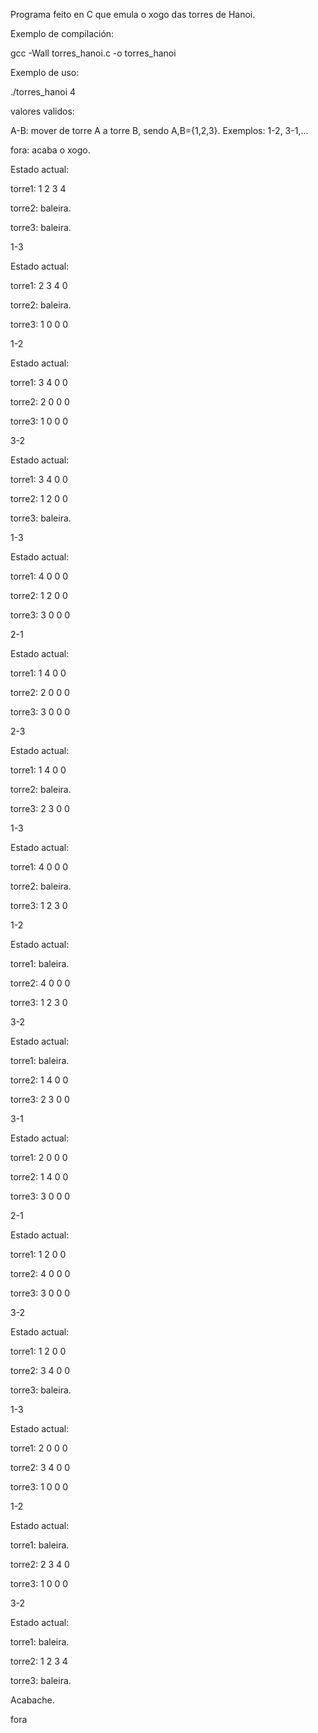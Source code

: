 Programa feito en C que emula o xogo das torres de Hanoi.

Exemplo de compilación:

gcc -Wall torres_hanoi.c -o torres_hanoi

Exemplo de uso:

./torres_hanoi 4

valores validos:

A-B: mover de torre A a torre B, sendo A,B={1,2,3}. Exemplos: 1-2, 3-1,...

fora: acaba o xogo.


Estado actual: 

torre1: 1 2 3 4 

torre2: baleira.

torre3: baleira.

1-3

Estado actual: 

torre1: 2 3 4 0 

torre2: baleira.

torre3: 1 0 0 0 

1-2

Estado actual: 

torre1: 3 4 0 0 

torre2: 2 0 0 0 

torre3: 1 0 0 0 

3-2

Estado actual: 

torre1: 3 4 0 0 

torre2: 1 2 0 0 

torre3: baleira.

1-3

Estado actual: 

torre1: 4 0 0 0 

torre2: 1 2 0 0 

torre3: 3 0 0 0 

2-1

Estado actual: 

torre1: 1 4 0 0 

torre2: 2 0 0 0 

torre3: 3 0 0 0 

2-3

Estado actual: 

torre1: 1 4 0 0 

torre2: baleira.

torre3: 2 3 0 0 

1-3

Estado actual: 

torre1: 4 0 0 0 

torre2: baleira.

torre3: 1 2 3 0 

1-2

Estado actual: 

torre1: baleira.

torre2: 4 0 0 0 

torre3: 1 2 3 0 

3-2

Estado actual: 

torre1: baleira.

torre2: 1 4 0 0 

torre3: 2 3 0 0 

3-1

Estado actual: 

torre1: 2 0 0 0 

torre2: 1 4 0 0 

torre3: 3 0 0 0 

2-1

Estado actual: 

torre1: 1 2 0 0 

torre2: 4 0 0 0 

torre3: 3 0 0 0 

3-2

Estado actual: 

torre1: 1 2 0 0 

torre2: 3 4 0 0 

torre3: baleira.

1-3

Estado actual: 

torre1: 2 0 0 0 

torre2: 3 4 0 0 

torre3: 1 0 0 0 

1-2

Estado actual: 

torre1: baleira.

torre2: 2 3 4 0 

torre3: 1 0 0 0 

3-2

Estado actual: 

torre1: baleira.

torre2: 1 2 3 4 

torre3: baleira.

Acabache.

fora
